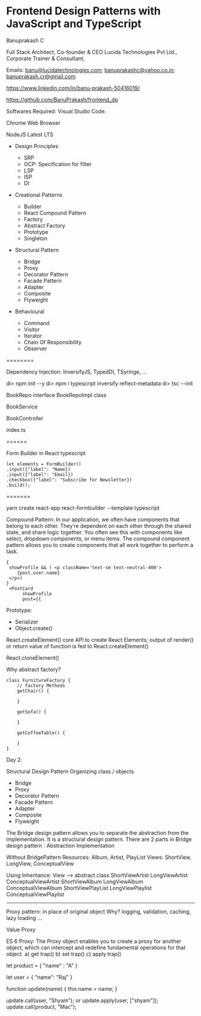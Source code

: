 # Frontend Design Patterns with JavaScript and TypeScript

Banuprakash C

Full Stack Architect,
Co-founder & CEO Lucida Technologies Pvt Ltd.,
Corporate Trainer & Consultant,

Emails: banu@lucidatechnologies.com; banuprakashc@yahoo.co.in; banuprakash.cr@gmail.com

https://www.linkedin.com/in/banu-prakash-50416019/

https://github.com/BanuPrakash/frontend_dp

Softwares Required:
Visual Studio Code.

Chrome Web Browser

NodeJS Latest LTS


* Design Principles
    * SRP
    * OCP: Specification for filter
    * LSP
    * ISP
    * DI
* Creational Patterns
    * Builder
    * React Compound Pattern
    * Factory
    * Abstract Factory
    * Prototype
    * Singleton
* Structural Pattern
    * Bridge
    * Proxy
    * Decorator Pattern
    * Facade Pattern
    * Adapter
    * Composite
    * Flyweight
  
* Behavioural 
    * Command
    * Visitor
    * Iterator
    * Chain Of Responsibility 
    * Observer

========


Dependency Injection:
InversifyJS, TypedDI, TSyringe, ...

di> npm init --y
di> npm i typescript inversify reflect-metadata
di> tsc --init

BookRepo interface
BookRepoImpl class

BookService

BookController

index.ts

======

Form Builder in React typescript

    let elements = FormBuilder()
    .input({"label": "Name})
    .input({"label": "Email})
    .checkbox({"label": "Subscribe for Newsletter})
    .build();

   =======

 yarn create react-app react-formbuilder --template typescript

Compound Pattern:
In our application, we often have components that belong to each other. 
They’re dependent on each other through the shared state, and share logic together. 
You often see this with components like select, dropdown components, or menu items. The compound component pattern allows you to create components that all work together to perform a task.

```
{
 showProfile && ( <p className='text-sm text-neutral-400'>
    {post.user.name}
 </p>)
}
 <PostCard 
      showProfile
      post={{
```

Prototype:
* Serializer
* Object.create()

React.createElement() core API to create React Elements; output of render() or return value of function is fed to React.createElement()

React.cloneElement() 

Why abstract factory?

```
class FurnitureFactory {
    // factory Methods
    getChair() {

    }

    getSofa() {

    }

    getCoffeeTable() {

    }
}
```


Day 2:

Structural Design Pattern
Organizing class / objects 

 * Bridge
 * Proxy
 * Decorator Pattern
 * Facade Pattern
 * Adapter
 * Composite
 * Flyweight

The Bridge design pattern allows you to separate the abstraction from the implementation. 
It is a structural design pattern. 
There are 2 parts in Bridge design pattern : 
Abstraction
Implementation

Without BridgePattern
Resources: Album, Artist, PlayList
Views: ShortView, LongView, ConceptualView

Using Inheritance:
View --> abstract class
ShortViewArtist
LongViewArtist
ConceptualViewArtist
ShortViewAlbum
LongViewAlbum
ConceptualViewAlbum
ShortViewPlayList
LongViewPlaylist
ConceptualViewPlaylist

--------

Proxy pattern:
in place of original object
Why? logging, validation, caching, lazy loading ...

Value Proxy

ES 6 Proxy:
The Proxy object enables you to create a proxy for another object, which can intercept and redefine fundamental operations for that object.
a) get trap()
b) set trap()
c) apply trap()


let product = {
    "name" : "A"
}

let user = {
    "name": "Raj"
}

function update(name) {
    this.name = name;
}

update.call(user, "Shyam"); or update.apply(user, ["shyam"]);
update.call(product, "Mac");